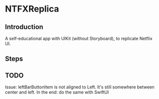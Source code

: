 # NTFXReplica

## Introduction
A self-educational app with UIKit (without Storyboard), to replicate Netflix UI.

## Steps

## TODO
Issue: leftBarButtonItem is not aligned to Left. It's still somewhere between center and left.
In the end: do the same with SwiftUI
